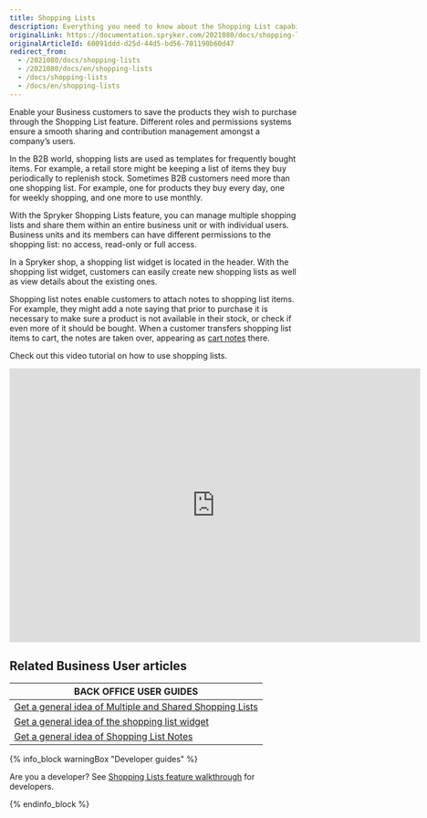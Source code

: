 ```yaml
---
title: Shopping Lists
description: Everything you need to know about the Shopping List capability.
originalLink: https://documentation.spryker.com/2021080/docs/shopping-lists
originalArticleId: 60091ddd-d25d-44d5-bd56-701190b60d47
redirect_from:
  - /2021080/docs/shopping-lists
  - /2021080/docs/en/shopping-lists
  - /docs/shopping-lists
  - /docs/en/shopping-lists
---
```


Enable your Business customers to save the products they wish to purchase through the Shopping List feature. Different roles and permissions systems ensure a smooth sharing and contribution management amongst a company’s users.

In the B2B world, shopping lists are used as templates for frequently bought items. For example, a retail store might be keeping a list of items they buy periodically to replenish stock. Sometimes B2B customers need more than one shopping list. For example, one for products they buy every day, one for weekly shopping, and one more to use monthly.

With the Spryker Shopping Lists feature, you can manage multiple shopping lists and share them within an entire business unit or with individual users. Business units and its members can have different permissions to the shopping list: no access, read-only or full access.

In a Spryker shop, a shopping list widget is located in the header. With the shopping list widget, customers can easily create new shopping lists as well as view details about the existing ones.

Shopping list notes enable customers to attach notes to shopping list items. For example, they might add a note saying that prior to purchase it is necessary to make sure a product is not available in their stock, or check if even more of it should be bought. When a customer transfers shopping list items to cart, the notes are taken over, appearing as [cart notes](https://documentation.spryker.com/2021080/docs/cart-notes) there.

Check out this video tutorial on how to use shopping lists.
<iframe src="https://fast.wistia.net/embed/iframe/zk32pr3lgt" title="How to use Shopping Lists in Spryker" allowtransparency="true" frameborder="0" scrolling="no" class="wistia_embed" name="wistia_embed" allowfullscreen="0" mozallowfullscreen="0" webkitallowfullscreen="0" oallowfullscreen="0" msallowfullscreen="0" width="720" height="480"></iframe>

## Related Business User articles

|BACK OFFICE USER GUIDES|
|---|
| [Get a general idea of Multiple and Shared Shopping Lists](/docs/scos\dev\features/{{page.version}}/shopping-lists\shopping-lists-feature-overview\multiple-and-shared-shopping-lists-overview.html) |
| [Get a general idea of the shopping list widget](/docs/scos\dev\features/{{page.version}}/shopping-lists\shopping-lists-feature-overview\shopping-list-widget-overview.html)  |
| [Get a general idea of Shopping List Notes](/docs/scos\dev\features/{{page.version}}/shopping-lists\shopping-lists-feature-overview\shopping-list-notes-overview.html)  |

{% info_block warningBox "Developer guides" %}

Are you a developer? See [Shopping Lists feature walkthrough](/docs/scos\dev\feature-walkthroughs/{{page.version}}/shopping-lists-feature-walkthrough.html) for developers.

{% endinfo_block %}

